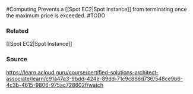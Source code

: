 #Computing 
Prevents a [[Spot EC2|Spot Instance]] from terminating once the maximum price is exceeded.
#TODO 
### Related
[[Spot EC2|Spot Instance]]

### Source
https://learn.acloud.guru/course/certified-solutions-architect-associate/learn/c91a47a3-9bdd-424e-89dd-71c9c866d736/548ce9b6-4c3b-4615-9806-975ac728602f/watch
